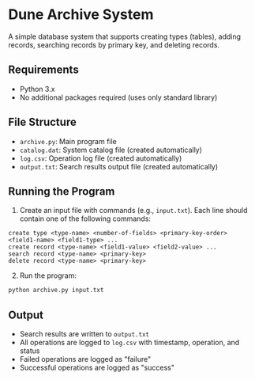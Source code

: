 # Dune Archive System

A simple database system that supports creating types (tables), adding records, searching records by primary key, and deleting records.

## Requirements

- Python 3.x
- No additional packages required (uses only standard library)

## File Structure
- `archive.py`: Main program file
- `catalog.dat`: System catalog file (created automatically)
- `log.csv`: Operation log file (created automatically)
- `output.txt`: Search results output file (created automatically)

## Running the Program

1. Create an input file with commands (e.g., `input.txt`). Each line should contain one of the following commands:

```
create type <type-name> <number-of-fields> <primary-key-order> <field1-name> <field1-type> ...
create record <type-name> <field1-value> <field2-value> ...
search record <type-name> <primary-key>
delete record <type-name> <primary-key>
```

2. Run the program:
```bash
python archive.py input.txt
```

## Output

- Search results are written to `output.txt`
- All operations are logged to `log.csv` with timestamp, operation, and status
- Failed operations are logged as "failure"
- Successful operations are logged as "success"